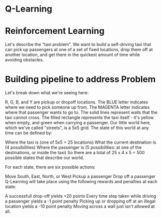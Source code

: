 # Q-Learning


# Reinforcement Learning
Let's describe the "taxi problem". We want to build a self-driving taxi that can pick up passengers at one of a set of fixed locations, drop them off at another location, and get there in the quickest amount of time while avoiding obstacles.

# Building pipeline to address Problem

Let's break down what we're seeing here:

R, G, B, and Y are pickup or dropoff locations.
The BLUE letter indicates where we need to pick someone up from.
The MAGENTA letter indicates where that passenger wants to go to.
The solid lines represent walls that the taxi cannot cross.
The filled rectangle represents the taxi itself - it's yellow when empty, and green when carrying a passenger.
Our little world here, which we've called "streets", is a 5x5 grid. The state of this world at any time can be defined by:

Where the taxi is (one of 5x5 = 25 locations)
What the current destination is (4 possibilities)
Where the passenger is (5 possibilities: at one of the destinations, or inside the taxi)
So there are a total of 25 x 4 x 5 = 500 possible states that describe our world.

For each state, there are six possible actions:


Move South, East, North, or West
Pickup a passenger
Drop off a passenger
Q-Learning will take place using the following rewards and penalties at each state:

A successfull drop-off yields +20 points
Every time step taken while driving a passenger yields a -1 point penalty
Picking up or dropping off at an illegal location yields a -10 point penalty
Moving across a wall just isn't allowed at all.
